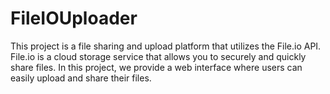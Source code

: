# FileIOUploader
This project is a file sharing and upload platform that utilizes the File.io API. File.io is a cloud storage service that allows you to securely and quickly share files. In this project, we provide a web interface where users can easily upload and share their files.
